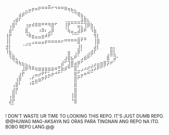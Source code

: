 ⠀⠀⠀⠀⠀⠀⠀⠀⠀⠀⠀⠀⠀⣀⠀⠀⠀⠀⠀⠀⠀⠀⠀⠀⠀⠀⠀⠀⠀⠀⠀⠀⠀⠀⠀
⠀⠀⠀⠀⠀⠀⣀⣤⡶⠶⠟⠛⠛⠛⠋⠙⠛⠛⠿⢶⣦⣄⠀⠀⠀⠀⠀⠀⠀⠀⠀⠀⠀⠀⠀
⠀⠀⠀⠀⣴⡾⠋⠁⠀⠀⠀⠀⠀⠀⠀⠀⠀⠀⠀⠀⠈⠙⢿⣦⡀⠀⠀⠀⠀⠀⠀⠀⠀⠀⠀
⠀⠀⢠⣾⠏⠀⠀⠀⠀⠀⠀⠀⠀⠀⠀⠀⠀⠀⢀⣀⣀⣀⣀⣽⣿⣆⠀⠀⠀⠀⠀⠀⠀⠀⠀
⠀⢠⣿⠃⠀⠀⢰⡶⠾⠿⠿⠛⠛⠻⣿⠋⠀⠀⢸⡟⠉⠉⣭⣍⢹⡿⣷⡀⠀⠀⠀⠀⠀⠀⠀
⠀⣾⠃⠀⠀⠀⣿⡀⠀⠀⠰⠿⠆⣠⡿⠀⠀⠀⠈⢷⣤⣀⣼⡿⠟⠀⠹⣷⠀⠀⠀⠀⠀⠀⠀
⢸⡟⠀⠀⠀⠀⠘⠿⣶⣤⣤⣶⠾⠟⠁⠀⠀⠀⠀⠀⠈⠉⣁⣀⣀⠀⠀⢻⡇⠀⠀⠀⠀⠀⠀
⢸⡇⠀⠀⠀⠀⢀⣀⣠⣤⣤⣤⡶⠶⠶⠶⠶⠖⠛⠛⠛⠛⣿⠋⠉⠀⠀⢸⣿⠀⠀⠀⠀⠀⠀
⣺⡇⠀⠀⠀⠈⠉⠉⠀⠀⠀⠀⠀⠀⠀⠀⠀⠀⠀⠀⠀⠀⣸⡇⠀⠀⠀⣼⡇⠀⠀⠀⣤⡄⠀
⠸⣷⡀⠀⠀⠀⠀⠀⠀⠀⠀⠀⠀⠀⠀⠀⠀⠀⠀⣶⠀⢠⡿⠁⠀⣠⣾⠏⠀⠀⠀⢀⣿⣇⠀
⠀⠹⣿⣄⠀⠀⠀⠀⠀⠀⠀⠀⠀⠀⠀⠀⠀⠀⣰⣿⣦⠟⠁⣠⣾⠟⠁⠀⠀⠀⠀⣿⠉⣽⠂
⠀⠀⠈⠻⢷⣦⣄⡀⠀⠀⠀⠀⠀⠀⠀⠀⠀⣼⠋⣹⣿⣴⡿⠋⠀⠀⢀⣠⣤⣶⣿⡽⠞⠁⠀
⠀⠀⠀⠀⠀⣸⡿⠻⠿⢶⣶⣶⣶⣶⣶⠶⣛⣷⡾⠛⠉⣿⣁⣠⠴⢞⣫⡵⠟⠋⠁⠀⠀⠀⠀
⠀⠀⠀⠀⣰⡟⠀⠀⢀⣤⡴⠟⣋⣥⡶⠚⠋⠁⠀⠀⠀⣿⣋⣤⠶⠛⠉⠀⠀⠀⠀⠀⠀⠀⠀
⠀⠀⠀⢰⡿⠀⠀⠐⣋⣤⣶⠟⠋⠁⠀⠀⠀⠀⠀⠀⠀⣿⠋⠁⠀⠀⠀⠀⠀⠀⠀⠀⠀⠀⠀
⠀⠀⢠⣿⠃⠀⠀⠘⠛⠉⠀⠀⠀⠀⠀⠀⠀⠀⠀⠀⠀⣿⠀⠀⠀⠀⠀⠀⠀⠀⠀⠀⠀⠀⠀
⠀⠀⣼⡟⠀⠀⠀⠀⠀⠀⠀⠀⠀⠀⠀⠀⠀⠀⠀⠀⠀⣿⠀⠀⠀⠀⠀⠀⠀⠀⠀⠀⠀⠀⠀
⠀⢠⣿⠁⠀⠀⠀⠀⠀⠀⠀⠀⠀⠀⠀⠀⠀⠀⠀⠀⢸⣿⠀⠀⠀⠀⠀⠀⠀⠀⠀⠀⠀⠀⠀
⠀⣼⡟⠀⠀⠀⠀⠀⠀⠀⠀⠀⠀⠀⠀⠀⠀⠀⠀⠀⠘⣿⠀⠀⠀⠀⠀⠀⠀⠀⠀⠀⠀⠀⠀
⠀⠈⠁⠀⠀⠀⠀⠀⠀⠀⠀⠀⠀⠀⠀⠀⠀⠀⠀⠀⠀⠀⠀⠀⠀⠀⠀⠀⠀⠀⠀⠀⠀⠀⠀


! DON'T WASTE UR TIME TO LOOKING THIS REPO. IT'S JUST DUMB REPO.
@@HUWAG MAG-AKSAYA NG ORAS PARA TINGNAN ANG REPO NA ITO. BOBO REPO LANG.@@